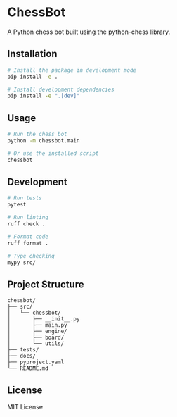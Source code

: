 # ChessBot

A Python chess bot built using the python-chess library.

## Installation

```bash
# Install the package in development mode
pip install -e .

# Install development dependencies
pip install -e ".[dev]"
```

## Usage

```bash
# Run the chess bot
python -m chessbot.main

# Or use the installed script
chessbot
```

## Development

```bash
# Run tests
pytest

# Run linting
ruff check .

# Format code
ruff format .

# Type checking
mypy src/
```

## Project Structure

```
chessbot/
├── src/
│   └── chessbot/
│       ├── __init__.py
│       ├── main.py
│       ├── engine/
│       ├── board/
│       └── utils/
├── tests/
├── docs/
├── pyproject.yaml
└── README.md
```

## License

MIT License 